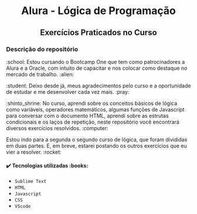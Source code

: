 # 
<h1 align="center">Alura - Lógica de Programação</h1>
<h2 align="center">Exercícios Praticados no Curso </h2>

<h3> Descrição do repositório </h3>

<p>:school: Estou cursando o Bootcamp One que tem como patrocinadores a Alura e a Oracle, com intuito de capacitar e nos colocar como destaque no mercado de trabalho. :alien: </p>

<p>:student: Deixo desde já, meus agradecimentos pelo curso e a oportunidade de estudar e me desenvolver cada vez mais. :pray:</p> 

<p>:shinto_shrine: No curso, aprendi sobre os conceitos básicos de lógica como variáveis, operadores matemáticos, algumas funções de Javascript para conversar com o documento HTML, aprendi sobre as estrutas condicionais e os laços de repetição, neste repositório você encontrará diversos exercícios resolvidos. :computer:</p>

<p>Estou indo para a segunda o segundo curso de lógica, que foram divididas em duas partes. E, em breve, estarei postando os outros exercícios que eu vier a resolver. :rocket:</p>

<h4> ✔️ Tecnologias utilizadas :books:</h4>

- ``Sublime Text``
- ``HTML``
- ``Javascript``
- ``CSS``
- ``VScode``


